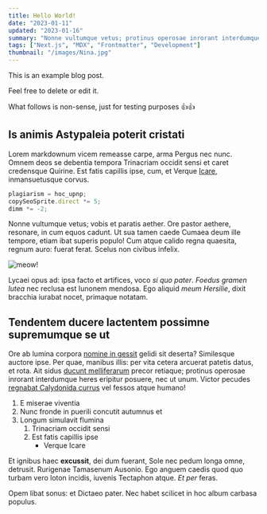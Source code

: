 ```yaml
---
title: Hello World!
date: "2023-01-11"
updated: "2023-01-16"
summary: "Nonne vultumque vetus; protinus operosae inrorant interdumque heres eripitur posuere, nec ut unum."
tags: ["Next.js", "MDX", "Frontmatter", "Development"]
thumbnail: "/images/Nina.jpg"
---
```


This is an example blog post.

Feel free to delete or edit it.

What follows is non-sense, just for testing purposes 👍👍

## Is animis Astypaleia poterit cristati

Lorem markdownum vicem remeasse carpe, arma Pergus nec nunc. Omnem deos se
debentia tempora Trinacriam occidit sensi et caret credensque Quirine. Est fatis
capillis ipse, cum, et Verque [Icare](http://altissimus.org/inde-iam),
inmansuetusque corvus.

```js
plagiarism = hoc_upnp;
copySeoSprite.direct *= 5;
dimm *= -2;
```

Nonne vultumque vetus; vobis et paratis aether. Ore pastor aethere, resonare, in
cum equos cadunt. Ut sua tamen caede Cumaea deum ille tempore, etiam ibat
superis populo! Cum atque calido regna quaesita, regnum auro: fuerat ferat.
Scelus non civibus infelix.

![meow!](/images/Nina.jpg)

Lycaei opus ad: ipsa facto et artifices, voco _si quo pater_. _Foedus gramen
lutea_ nec reclusa est Iunonem mendosa. Ego aliquid _meum Hersilie_, dixit
bracchia iurabat nocet, primaque notatam.

## Tendentem ducere lactentem possimne supremumque se ut

Ore ab lumina corpora [nomine in gessit](http://www.feroxet.net/duooptima.html)
gelidi sit deserta? Similesque auctore ipse. Per quae, manibus illis: per vita
cetera arcuerat patetis datus, et rota. Ait sidus [ducunt
melliferarum](http://alto.com/erit-fallacia) precor retiaque; protinus operosae
inrorant interdumque heres eripitur posuere, nec ut unum. Victor pecudes
[regnabat Calydonida currus](http://www.tabe-quo.net/matrum) vel fessos atque
humano!

1. E miserae viventia
2. Nunc fronde in puerili concutit autumnus et
3. Longum simulavit flumina
   1. Trinacriam occidit sensi
   2. Est fatis capillis ipse
      - Verque Icare

Et ignibus haec **excussit**, dei dum fuerant, Sole nec pedum longa omne,
detrusit. Rurigenae Tamasenum Ausonio. Ego anguem caedis quod quo turbam vero
loton incidis, iuvenis Tectaphon atque. _Et per_ feras.

Opem libat sonus: et Dictaeo pater. Nec habet scilicet in hoc album carbasa
populus.
